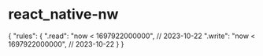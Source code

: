 # react_native-nw

{
  "rules": {
    ".read": "now < 1697922000000",  // 2023-10-22
    ".write": "now < 1697922000000",  // 2023-10-22
  }
}